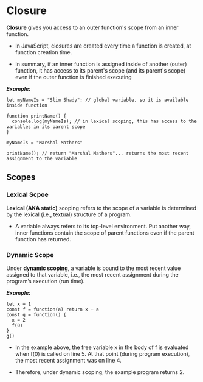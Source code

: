 # Closure

**Closure** gives you access to an outer function's scope from an inner function.

- In JavaScript, closures are created every time a function is created, at function creation time.

- In summary, if an inner function is assigned inside of another (outer) function, it has access to its parent's scope (and its parent's scope) even if the outer function is finished executing

**_Example:_**

```
let myNameIs = "Slim Shady"; // global variable, so it is available inside function

function printName() {
  console.log(myNameIs); // in lexical scoping, this has access to the variables in its parent scope
}

myNameIs = "Marshal Mathers"

printName(); // return "Marshal Mathers"... returns the most recent assignment to the variable
```

## Scopes

### Lexical Scpoe

**Lexical (AKA static)** scoping refers to the scope of a variable is determined by the lexical (i.e., textual) structure of a program.

- A variable always refers to its top-level environment. Put another way, inner functions contain the scope of parent functions even if the parent function has returned.

### Dynamic Scope

Under **dynamic scoping**, a variable is bound to the most recent value assigned to that variable, i.e., the most recent assignment during the program’s execution (run time).

**_Example:_**

```
let x = 1
const f = function(a) return x + a
const g = function() {
  x = 2
  f(0)
}
g()
```

- In the example above, the free variable x in the body of f is evaluated when f(0) is called on line 5. At that point (during program execution), the most recent assignment was on line 4.

- Therefore, under dynamic scoping, the example program returns 2.
